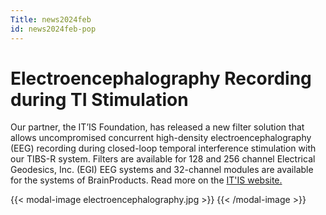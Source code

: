 ```yaml
---
Title: news2024feb
id: news2024feb-pop
---
```

# Electroencephalography Recording during TI Stimulation

Our partner, the IT’IS Foundation, has released a new filter solution that allows uncompromised concurrent high-density electroencephalography (EEG) recording during closed-loop temporal interference stimulation with our TIBS-R system. Filters are available for 128 and 256 channel Electrical Geodesics, Inc. (EGI) EEG systems and 32-channel modules are available for the systems of BrainProducts. Read more on the [IT'IS website.](https://itis.swiss/s/news-events/news/news/2023-2/new-high-end-filters-for-concurrent-hd-eeg-recording-and-ti-stimulation)

{{< modal-image electroencephalography.jpg >}} {{< /modal-image >}}
